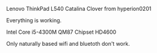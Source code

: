 Lenovo ThinkPad L540 Catalina Clover from hyperion0201

Everything is working. 

Intel Core i5-4300M
QM87 Chipset
HD4600

Only naturally based wifi and bluetoth don't work.
